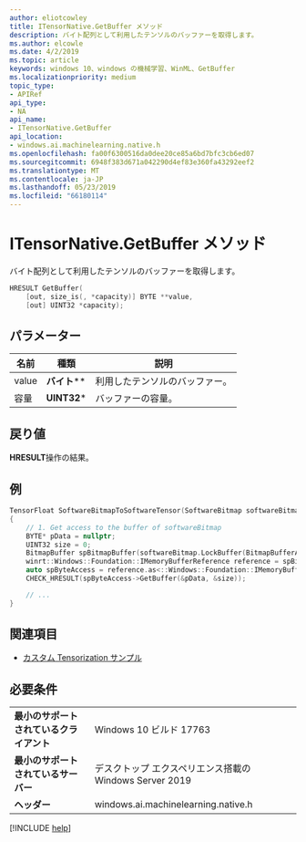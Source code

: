 ```yaml
---
author: eliotcowley
title: ITensorNative.GetBuffer メソッド
description: バイト配列として利用したテンソルのバッファーを取得します。
ms.author: elcowle
ms.date: 4/2/2019
ms.topic: article
keywords: windows 10、windows の機械学習、WinML、GetBuffer
ms.localizationpriority: medium
topic_type:
- APIRef
api_type:
- NA
api_name:
- ITensorNative.GetBuffer
api_location:
- windows.ai.machinelearning.native.h
ms.openlocfilehash: fa00f6300516da0dee20ce85a6bd7bfc3cb6ed07
ms.sourcegitcommit: 6948f383d671a042290d4ef83e360fa43292eef2
ms.translationtype: MT
ms.contentlocale: ja-JP
ms.lasthandoff: 05/23/2019
ms.locfileid: "66180114"
---
```

# <a name="itensornativegetbuffer-method"></a>ITensorNative.GetBuffer メソッド

バイト配列として利用したテンソルのバッファーを取得します。

```cpp
HRESULT GetBuffer(
    [out, size_is(, *capacity)] BYTE **value, 
    [out] UINT32 *capacity);
```

## <a name="parameters"></a>パラメーター

| 名前 | 種類 | 説明 |
|------|------|-------------|
| value | **バイト**\*\* | 利用したテンソルのバッファー。 |
| 容量 | **UINT32**\* | バッファーの容量。 |

## <a name="returns"></a>戻り値

**HRESULT**操作の結果。

## <a name="examples"></a>例

```cpp
TensorFloat SoftwareBitmapToSoftwareTensor(SoftwareBitmap softwareBitmap)
{
    // 1. Get access to the buffer of softwareBitmap
    BYTE* pData = nullptr;
    UINT32 size = 0;
    BitmapBuffer spBitmapBuffer(softwareBitmap.LockBuffer(BitmapBufferAccessMode::Read));
    winrt::Windows::Foundation::IMemoryBufferReference reference = spBitmapBuffer.CreateReference();
    auto spByteAccess = reference.as<::Windows::Foundation::IMemoryBufferByteAccess>();
    CHECK_HRESULT(spByteAccess->GetBuffer(&pData, &size));

    // ...
}
```

## <a name="see-also"></a>関連項目

* [カスタム Tensorization サンプル](https://github.com/Microsoft/Windows-Machine-Learning/tree/master/Samples/CustomTensorization)

## <a name="requirements"></a>必要条件

| | |
|-|-|
| **最小のサポートされているクライアント** | Windows 10 ビルド 17763 |
| **最小のサポートされているサーバー** | デスクトップ エクスペリエンス搭載の Windows Server 2019 |
| **ヘッダー** | windows.ai.machinelearning.native.h |

[!INCLUDE [help](../../includes/get-help.md)]
